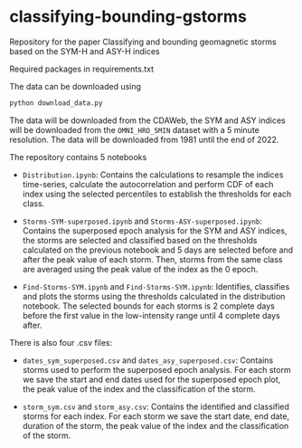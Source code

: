 # classifying-bounding-gstorms

Repository for the paper Classifying and bounding geomagnetic storms based on the SYM-H and ASY-H indices

Required packages in requirements.txt

The data can be downloaded using

```python
python download_data.py
```

The data will be downloaded from the CDAWeb, the SYM and ASY indices will be downloaded from the ``OMNI_HRO_5MIN`` dataset with a 5 minute resolution. The data will be downloaded from 1981 until the end of 2022.

The repository contains 5 notebooks

* ``Distribution.ipynb``: Contains the calculations to resample the indices time-series, calculate the autocorrelation and perform CDF of each index using the selected percentiles to establish the thresholds for each class.

* ``Storms-SYM-superposed.ipynb`` and ``Storms-ASY-superposed.ipynb``: Contains the superposed epoch analysis for the SYM and ASY indices, the storms are selected and classified based on the thresholds calculated on the previous notebook and 5 days are selected before and after the peak value of each storm. Then, storms from the same class are averaged using the peak value of the index as the 0 epoch.

* ``Find-Storms-SYM.ipynb`` and ``Find-Storms-SYM.ipynb``: Identifies, classifies and plots the storms using the thresholds calculated in the distribution notebook. The selected bounds for each storms is 2 complete days before the first value in the low-intensity range until 4 complete days after.

There is also four .csv files:

* ``dates_sym_superposed.csv`` and ``dates_asy_superposed.csv``: Contains storms used to perform the superposed epoch analysis. For each storm we save the start and end dates used for the superposed epoch plot, the peak value of the index and the classification of the storm.

* ``storm_sym.csv`` and ``storm_asy.csv``: Contains the identified and classified storms for each index.  For each storm we save the start date, end date, duration of the storm, the peak value of the index and the classification of the storm.
